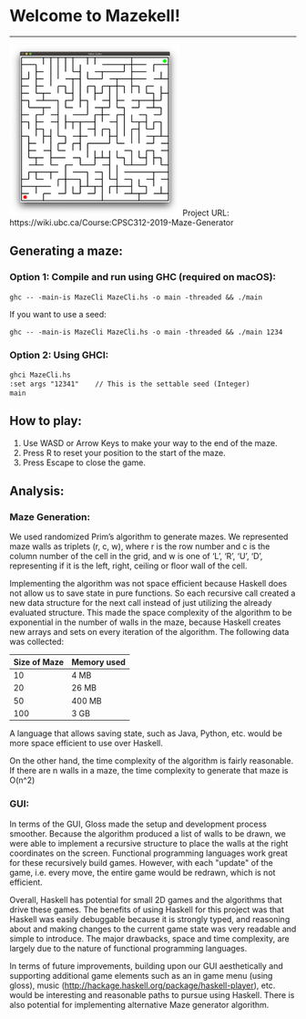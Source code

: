 # Welcome to Mazekell!
---
<img src="https://github.com/CPSC-312-Haskell-Project/mazekell/blob/master/Maze.png" alt="Maze" width="300" height="300">
Project URL: https://wiki.ubc.ca/Course:CPSC312-2019-Maze-Generator

## Generating a maze:
### Option 1: Compile and run using GHC (required on macOS):

```console
ghc -- -main-is MazeCli MazeCli.hs -o main -threaded && ./main
```
If you want to use a seed:
```console
ghc -- -main-is MazeCli MazeCli.hs -o main -threaded && ./main 1234
```
### Option 2: Using GHCI:

```console 
ghci MazeCli.hs
:set args "12341"    // This is the settable seed (Integer)
main
```

## How to play:
1. Use WASD or Arrow Keys to make your way to the end of the maze.
2. Press R to reset your position to the start of the maze.
3. Press Escape to close the game.

## Analysis:

### Maze Generation:

We used randomized Prim’s algorithm to generate mazes. We represented maze walls as triplets (r, c, w), where r is the row number and c is the column number of the cell in the grid, and w is one of ‘L’, ‘R’, ‘U’, ‘D’, representing if it is the left, right, ceiling or floor wall of the cell.

Implementing the algorithm was not space efficient because Haskell does not allow us to save state in pure functions. So each recursive call created a new data structure for the next call instead of just utilizing the already evaluated structure. This made the space complexity of the algorithm to be exponential in the number of walls in the maze, because Haskell creates new arrays and sets on every iteration of the algorithm. The following data was collected:

| Size of Maze	| Memory used | 
| ---- | ---- |
| 10 |	4 MB |
| 20	| 26 MB |
| 50	| 400 MB |
| 100 |	3 GB |

A language that allows saving state, such as Java, Python, etc. would be more space efficient to use over Haskell.

On the other hand, the time complexity of the algorithm is fairly reasonable. If there are n walls in a maze, the time complexity to generate that maze is O(n^2)

### GUI:

In terms of the GUI, Gloss made the setup and development process smoother. Because the algorithm produced a list of walls to be drawn, we were able to implement a recursive structure to place the walls at the right coordinates on the screen. Functional programming languages work great for these recursively build games. However, with each "update" of the game, i.e. every move, the entire game would be redrawn, which is not efficient.

Overall, Haskell has potential for small 2D games and the algorithms that drive these games. The benefits of using Haskell for this project was that Haskell was easily debuggable because it is strongly typed, and reasoning about and making changes to the current game state was very readable and simple to introduce. The major drawbacks, space and time complexity, are largely due to the nature of functional programming languages.

In terms of future improvements, building upon our GUI aesthetically and supporting additional game elements such as an in game menu (using gloss), music (http://hackage.haskell.org/package/haskell-player), etc. would be interesting and reasonable paths to pursue using Haskell. There is also potential for implementing alternative Maze generator algorithm.
